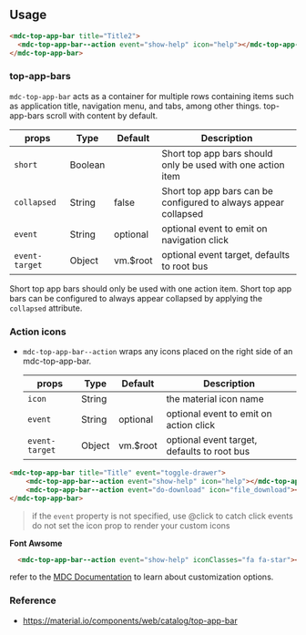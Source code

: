 ## Usage

```html
<mdc-top-app-bar title="Title2">
  <mdc-top-app-bar--action event="show-help" icon="help"></mdc-top-app-bar--action>
</mdc-top-app-bar>
```

### top-app-bars

`mdc-top-app-bar` acts as a container for multiple rows containing items such as
application title, navigation menu, and tabs, among other things.
top-app-bars scroll with content by default.

| props          | Type    | Default  | Description                                                     |
| -------------- | ------- | -------- | --------------------------------------------------------------- |
| `short`        | Boolean |          | Short top app bars should only be used with one action item     |
| `collapsed`    | String  | false    | Short top app bars can be configured to always appear collapsed |
| `event`        | String  | optional | optional event to emit on navigation click                      |
| `event-target` | Object  | vm.$root | optional event target, defaults to root bus                     |

Short top app bars should only be used with one action item.
Short top app bars can be configured to always appear collapsed by applying the `collapsed` attribute.

### Action icons

* `mdc-top-app-bar--action` wraps any icons placed on the right side of an
  mdc-top-app-bar.

  | props          | Type   | Default  | Description                                 |
  | -------------- | ------ | -------- | ------------------------------------------- |
  | `icon`         | String |          | the material icon name                      |
  | `event`        | String | optional | optional event to emit on action click      |
  | `event-target` | Object | vm.$root | optional event target, defaults to root bus |

```html
<mdc-top-app-bar title="Title" event="toggle-drawer">
    <mdc-top-app-bar--action event="show-help" icon="help"></mdc-top-app-bar--action>
    <mdc-top-app-bar--action event="do-download" icon="file_download"></mdc-top-app-bar--action>
</mdc-top-app-bar>
```

> if the `event` property is not specified, use @click to catch click events
> do not set the icon prop to render your custom icons

**Font Awsome**

```html
  <mdc-top-app-bar--action event="show-help" iconClasses="fa fa-star"></mdc-top-app-bar--action>
```

refer to the [MDC Documentation](https://material.io/components/web/catalog/toolbar/#flexible-toolbar-requires-javascript) to learn about customization options.

### Reference

* <https://material.io/components/web/catalog/top-app-bar>

